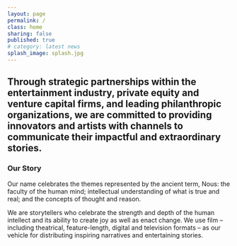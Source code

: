 ```yaml
---
layout: page
permalink: /
class: home
sharing: false
published: true
# category: latest news
splash_image: splash.jpg
---
```

## Through strategic partnerships within the entertainment industry, private equity and venture capital firms, and leading philanthropic organizations, we are committed to providing innovators and artists with channels to communicate their impactful and extraordinary stories. 


### Our Story                      

Our name celebrates the themes represented by the ancient term, Nous: the faculty of the human mind; intellectual understanding of what is true and real; and the concepts of thought and reason.  

We are storytellers who celebrate the strength and depth of the human intellect and its ability to create joy as well as enact change. We use film – including theatrical, feature-length, digital and television formats – as our vehicle for distributing inspiring narratives and entertaining stories.